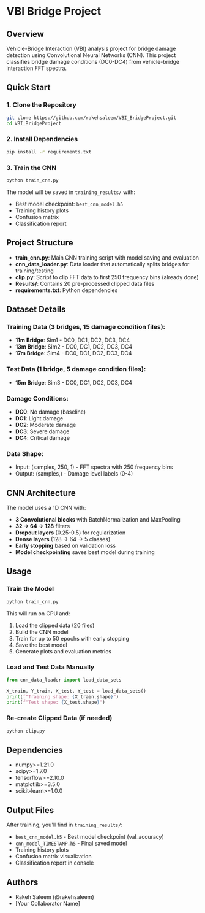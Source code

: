 # VBI Bridge Project

## Overview
Vehicle-Bridge Interaction (VBI) analysis project for bridge damage detection using Convolutional Neural Networks (CNN). This project classifies bridge damage conditions (DC0-DC4) from vehicle-bridge interaction FFT spectra.

## Quick Start

### 1. Clone the Repository
```bash
git clone https://github.com/rakehsaleem/VBI_BridgeProject.git
cd VBI_BridgeProject
```

### 2. Install Dependencies
```bash
pip install -r requirements.txt
```

### 3. Train the CNN
```bash
python train_cnn.py
```

The model will be saved in `training_results/` with:
- Best model checkpoint: `best_cnn_model.h5`
- Training history plots
- Confusion matrix
- Classification report

## Project Structure
- **train_cnn.py**: Main CNN training script with model saving and evaluation
- **cnn_data_loader.py**: Data loader that automatically splits bridges for training/testing
- **clip.py**: Script to clip FFT data to first 250 frequency bins (already done)
- **Results/**: Contains 20 pre-processed clipped data files
- **requirements.txt**: Python dependencies

## Dataset Details

### Training Data (3 bridges, 15 damage condition files):
- **11m Bridge**: Sim1 - DC0, DC1, DC2, DC3, DC4
- **13m Bridge**: Sim2 - DC0, DC1, DC2, DC3, DC4  
- **17m Bridge**: Sim4 - DC0, DC1, DC2, DC3, DC4

### Test Data (1 bridge, 5 damage condition files):
- **15m Bridge**: Sim3 - DC0, DC1, DC2, DC3, DC4

### Damage Conditions:
- **DC0**: No damage (baseline)
- **DC1**: Light damage
- **DC2**: Moderate damage
- **DC3**: Severe damage
- **DC4**: Critical damage

### Data Shape:
- Input: (samples, 250, 1) - FFT spectra with 250 frequency bins
- Output: (samples,) - Damage level labels (0-4)

## CNN Architecture

The model uses a 1D CNN with:
- **3 Convolutional blocks** with BatchNormalization and MaxPooling
- **32 → 64 → 128** filters
- **Dropout layers** (0.25-0.5) for regularization
- **Dense layers** (128 → 64 → 5 classes)
- **Early stopping** based on validation loss
- **Model checkpointing** saves best model during training

## Usage

### Train the Model
```bash
python train_cnn.py
```

This will run on CPU and:
1. Load the clipped data (20 files)
2. Build the CNN model
3. Train for up to 50 epochs with early stopping
4. Save the best model
5. Generate plots and evaluation metrics

### Load and Test Data Manually
```python
from cnn_data_loader import load_data_sets

X_train, Y_train, X_test, Y_test = load_data_sets()
print(f"Training shape: {X_train.shape}")
print(f"Test shape: {X_test.shape}")
```

### Re-create Clipped Data (if needed)
```bash
python clip.py
```

## Dependencies
- numpy>=1.21.0
- scipy>=1.7.0
- tensorflow>=2.10.0
- matplotlib>=3.5.0
- scikit-learn>=1.0.0

## Output Files

After training, you'll find in `training_results/`:
- `best_cnn_model.h5` - Best model checkpoint (val_accuracy)
- `cnn_model_TIMESTAMP.h5` - Final saved model
- Training history plots
- Confusion matrix visualization
- Classification report in console

## Authors
- Rakeh Saleem (@rakehsaleem)
- [Your Collaborator Name]

